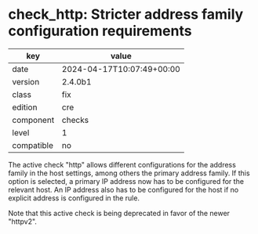 [//]: # (werk v2)
# check_http: Stricter address family configuration requirements

key        | value
---------- | ---
date       | 2024-04-17T10:07:49+00:00
version    | 2.4.0b1
class      | fix
edition    | cre
component  | checks
level      | 1
compatible | no

The active check "http" allows different configurations for the address family in the host settings, among others the primary address family.
If this option is selected, a primary IP address now has to be configured for the relevant host.
An IP address also has to be configured for the host if no explicit address is configured in the rule.


Note that this active check is being deprecated in favor of the newer "httpv2".
